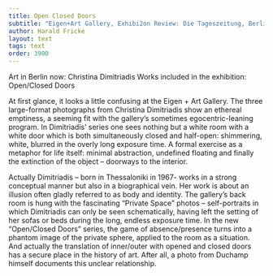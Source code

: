 ```yaml
---
title: Open Closed Doors
subtitle: "Eigen+Art Gallery, Exhibi2on Review: Die Tageszeitung, Berlin, 1997"
author: Harald Fricke
layout: text
tags: text
order: 3900
---
```


Art in Berlin now: Christina Dimitriadis
Works included in the exhibition: Open/Closed Doors

At first glance, it looks a little confusing at the Eigen + Art Gallery. The three large-format photographs from Christina Dimitriadis show an ethereal emptiness, a seeming fit with the gallery’s sometimes egocentric-leaning  program. In Dimitriadis’ series one sees nothing but a white room with a white door which is both simultaneously closed and half-open: shimmering, white, blurred in the overly long exposure time. A formal exercise as a metaphor for life itself: minimal abstraction, undefined floating and finally the extinction of the object – doorways to the interior.

Actually Dimitriadis – born in Thessaloniki in 1967- works  in a strong conceptual manner but also in a biographical vein. Her work is about an illusion often gladly referred to as body and identity. The gallery’s back room is hung with the fascinating “Private Space” photos – self-portraits in which Dimitriadis can only be seen schematically, having left the setting of her sofas or beds during the long, endless exposure time. In the new “Open/Closed Doors” series, the game of absence/presence turns into a phantom image of the private sphere, applied to the room as a situation. And actually the translation of inner/outer with opened and closed doors has a secure place in the history of art. After all, a photo from Duchamp himself documents this unclear relationship.